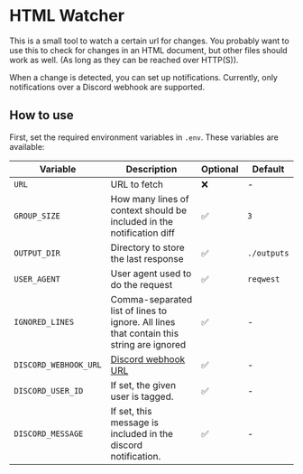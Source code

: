 # HTML Watcher

This is a small tool to watch a certain url for changes. You probably want to
use this to check for changes in an HTML document, but other files should work
as well. (As long as they can be reached over HTTP(S)).

When a change is detected, you can set up notifications. Currently, only
notifications over a Discord webhook are supported.

## How to use

First, set the required environment variables in `.env`. These variables are
available:

| Variable              | Description                                                                                      | Optional | Default     |
| --------------------- | ------------------------------------------------------------------------------------------------ | -------- | ----------- |
| `URL`                 | URL to fetch                                                                                     | ❌       | -           |
| `GROUP_SIZE`          | How many lines of context should be included in the notification diff                            | ✅       | `3`         |
| `OUTPUT_DIR`          | Directory to store the last response                                                             | ✅       | `./outputs` |
| `USER_AGENT`          | User agent used to do the request                                                                | ✅       | `reqwest`   |
| `IGNORED_LINES`       | Comma-separated list of lines to ignore. All lines that contain this string are ignored          | ✅       | -           |
| `DISCORD_WEBHOOK_URL` | [Discord webhook URL](https://support.discord.com/hc/en-us/articles/228383668-Intro-to-Webhooks) | ✅       | -           |
| `DISCORD_USER_ID`     | If set, the given user is tagged.                                                                | ✅       | -           |
| `DISCORD_MESSAGE`     | If set, this message is included in the discord notification.                                    | ✅       | -           |
